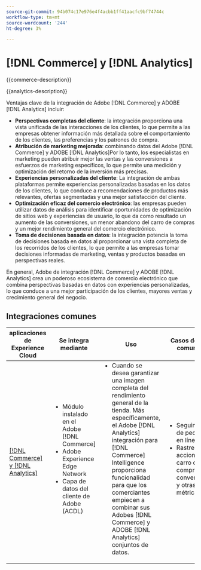```yaml
---
source-git-commit: 94b074c17e976e4f4acbb1ff41aacfc9bf74744c
workflow-type: tm+mt
source-wordcount: '244'
ht-degree: 3%

---
```



# [!DNL Commerce] y [!DNL Analytics]

{{commerce-description}}

{{analytics-description}}

Ventajas clave de la integración de Adobe [!DNL Commerce] y ADOBE [!DNL Analytics] incluir:

+ **Perspectivas completas del cliente**: la integración proporciona una vista unificada de las interacciones de los clientes, lo que permite a las empresas obtener información más detallada sobre el comportamiento de los clientes, las preferencias y los patrones de compra.
+ **Atribución de marketing mejorada**: combinando datos del Adobe [!DNL Commerce] y ADOBE [!DNL Analytics]Por lo tanto, los especialistas en marketing pueden atribuir mejor las ventas y las conversiones a esfuerzos de marketing específicos, lo que permite una medición y optimización del retorno de la inversión más precisas.
+ **Experiencias personalizadas del cliente**: La integración de ambas plataformas permite experiencias personalizadas basadas en los datos de los clientes, lo que conduce a recomendaciones de productos más relevantes, ofertas segmentadas y una mejor satisfacción del cliente.
+ **Optimización eficaz del comercio electrónico**: las empresas pueden utilizar datos de análisis para identificar oportunidades de optimización de sitios web y experiencias de usuario, lo que da como resultado un aumento de las conversiones, un menor abandono del carro de compras y un mejor rendimiento general del comercio electrónico.
+ **Toma de decisiones basada en datos**: la integración potencia la toma de decisiones basada en datos al proporcionar una vista completa de los recorridos de los clientes, lo que permite a las empresas tomar decisiones informadas de marketing, ventas y productos basadas en perspectivas reales.

En general, Adobe de integración [!DNL Commerce] y ADOBE [!DNL Analytics] crea un poderoso ecosistema de comercio electrónico que combina perspectivas basadas en datos con experiencias personalizadas, lo que conduce a una mejor participación de los clientes, mayores ventas y crecimiento general del negocio.

## Integraciones comunes

<table>
    <thead>
        <tr>
            <th>aplicaciones de Experience Cloud</th>
            <th>Se integra mediante</th>
            <th>Uso</th>
            <th>Casos de uso comunes</th>
        </tr>
    </thead>
    <tbody>
        <tr>
            <td>
                <a href="../../integrations/tutorials/analytics-commerce/analytics-commerce.md" target="_blank" rel="noreferrer">[!DNL Commerce] y [!DNL Analytics]</a>
            </td>
            <td>
                <ul style="margin-top: 0;">
                    <li>Módulo instalado en el Adobe [!DNL Commerce]</li>
                    <li>Adobe Experience Edge Network</li>
                    <li>Capa de datos del cliente de Adobe (ACDL)</li>
                </ul>
            </td>
            <td>
                <ul style="margin-top: 0;">
                    <li>Cuando se desea garantizar una imagen completa del rendimiento general de la tienda. Más específicamente, el Adobe [!DNL Analytics] integración para [!DNL Commerce] Intelligence proporciona funcionalidad para que los comerciantes empiecen a combinar sus Adobes [!DNL Commerce] y ADOBE [!DNL Analytics] conjuntos de datos.</li>
                </ul>
            </td>
            <td>
                <ul style="margin-top: 0;">
                    <li>Seguimiento de pedidos en línea</li>
                    <li>Rastree acciones del carro de compras, conversiones y otras métricas.</li>
                </ul>
            </td>
        </tr>        
    </tbody>
</table>
